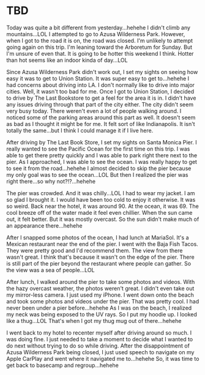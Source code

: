 # TBD

Today was quite a bit different from yesterday...hehehe I didn't climb any mountains...LOL I attempted to go to Azusa Wilderness Park. However, when I got to the road it is on, the road was closed. I'm unlikely to attempt going again on this trip. I'm leaning toward the Arboretum for Sunday. But I'm unsure of even that. It is going to be hotter this weekend I think. Hotter than hot seems like an indoor kinda of day...LOL

Since Azusa Wilderness Park didn't work out, I set my sights on seeing how easy it was to get to Union Station. It was super easy to get to...hehehe I had concerns about driving into LA. I don't normally like to drive into major cities. Well, it wasn't too bad for me. Once I got to Union Station, I decided to drive by The Last Bookstore to get a feel for the area it is in. I didn't have any issues driving through that part of the city either. The city didn't seem very busy today. There weren't even a lot of people walking around. I noticed some of the parking areas around this part as well. It doesn't seem as bad as I thought it might be for me. It felt sort of like Indianapolis. It isn't totally the same...but I think I could manage it if I live here.

After driving by The Last Book Store, I set my sights on Santa Monica Pier. I really wanted to see the Pacific Ocean for the first time on this trip. I was able to get there pretty quickly and I was able to park right there next to the pier. As I approached, I was able to see the ocean. I was really happy to get to see it from the road...hehehe I almost decided to skip the pier because my only goal was to see the ocean...LOL But then I realized the pier was right there...so why not?!?...hehehe

The pier was crowded. And it was chilly...LOL I had to wear my jacket. I am so glad I brought it. I would have been too cold to enjoy it otherwise. It was so weird. Back near the hotel, it was around 90. At the ocean, it was 69. The cool breeze off of the water made it feel even chillier. When the sun came out, it felt better. But it was mostly overcast. So the sun didn't make much of an appearance there...hehehe

After I snapped some photos of the ocean, I had lunch at MariaSol. It's a Mexican restaurant near the end of the pier. I went with the Baja Fish Tacos. They were pretty good and I'd recommend them. The view from there wasn't great. I think that's because it wasn't on the edge of the pier. There is still part of the pier beyond the restaurant where people can gather. So the view was a sea of people...LOL

After lunch, I walked around the pier to take some photos and videos. With the hazy overcast weather, the photos weren't great. I didn't even take out my mirror-less camera. I just used my iPhone. I went down onto the beach and took some photos and videos under the pier. That was pretty cool. I had never been under a pier before...hehehe As I was on the beach, I realized my neck was being exposed to the UV rays. So I put my hoodie up. I looked like a thug...LOL That's when I got my thug mug out of there...hehehe

I went back to my hotel to recenter myself after driving around so much. I was doing fine. I just needed to take a moment to decide what I wanted to do next without trying to do so while driving. After the disappointment of Azusa Wilderness Park being closed, I just used speech to navigate on my Apple CarPlay and went where it navigated me to...hehehe So, it was time to get back to basecamp and regroup...hehehe

